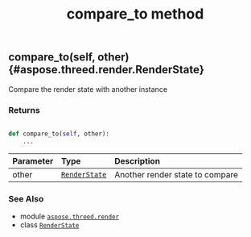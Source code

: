 ﻿---
title: compare_to method
second_title: Aspose.3D for Python via .NET API References
description: 
type: docs
weight: 20
url: /python-net/aspose.threed.render/renderstate/compare_to/
is_root: false
---

## compare_to(self, other) {#aspose.threed.render.RenderState}

Compare the render state with another instance


### Returns 





```python

def compare_to(self, other):
    ...
```


| Parameter | Type | Description |
| :- | :- | :- |
| other | [`RenderState`](/3d/python-net/aspose.threed.render/renderstate) | Another render state to compare |



### See Also
* module [`aspose.threed.render`](../../)
* class [`RenderState`](/3d/python-net/aspose.threed.render/renderstate)
